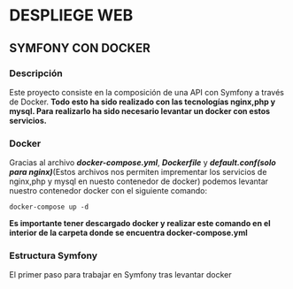 # DESPLIEGE WEB
## SYMFONY CON DOCKER
### Descripción
Este proyecto consiste en la composición de una API con Symfony a través de Docker.
**Todo esto ha sido realizado con las tecnologías nginx,php y mysql. Para realizarlo ha sido necesario levantar un docker con estos servicios.**
### Docker 
Gracias al archivo ***docker-compose.yml***, ***Dockerfile*** y ***default.conf(solo para nginx)***(Estos archivos nos permiten imprementar los servicios de nginx,php y mysql en nuesto contenedor de docker) podemos levantar nuestro contenedor docker con el siguiente comando:
```
docker-compose up -d
```
__Es importante tener descargado docker y realizar este comando en el interior de la carpeta donde se encuentra docker-compose.yml__
### Estructura Symfony
El primer paso para trabajar en Symfony tras levantar docker